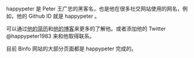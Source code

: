 happypeter 是 Peter 王广忠的黑客名，也是他在很多社交网站使用的网名，例如，他的 Github ID 就是 happypeter 。

可以通过[他的简历](http://happypeter.github.io/resume.html)和[他的博客](http://happypeter.github.io/)来更多的了解他。或者添加他的 Twitter @happypeter1983 来和他取得联系。

目前 Binfo 网站的大部分页面都是 happypeter 完成的。

